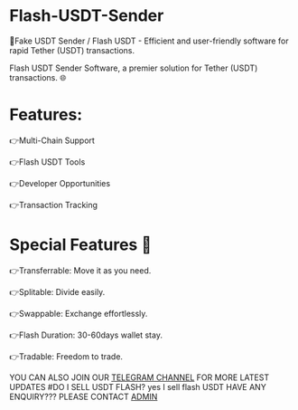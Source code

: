 # Flash-USDT-Sender
🔐Fake USDT Sender / Flash USDT - Efficient and user-friendly software for rapid Tether (USDT) transactions.

Flash USDT Sender Software, a premier solution for Tether (USDT) transactions. 🌐

# Features:
👉Multi-Chain Support

👉Flash USDT Tools

👉Developer Opportunities

👉Transaction Tracking

# Special Features 💎

👉Transferrable: Move it as you need.

👉Splitable: Divide easily.

👉Swappable: Exchange effortlessly.

👉Flash Duration: 30-60days wallet stay.

👉Tradable: Freedom to trade.

YOU CAN ALSO JOIN OUR [TELEGRAM CHANNEL](https://t.me/btc_flash_hub) FOR MORE LATEST UPDATES
#DO I SELL USDT FLASH? yes I sell flash USDT
HAVE ANY ENQUIRY??? PLEASE CONTACT [ADMIN](https://t.me/czarbit)
